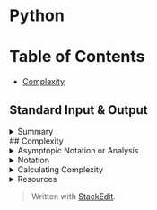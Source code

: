 # Python

# Table of Contents
* [Complexity](complexity)

## Standard Input & Output

<details><summary>Summary</summary>
<p>

a **stream** is a sequence of data elements made available over time
</p>
</details>
## Complexity

<details><summary>Asymptopic Notation or Analysis</summary>
<p>

### Asymptopic Notation or Analysis
* Allows us to explain how an algorithm behaves as the input grows larger  
* Two Parameters:  
	* Time Complexity - How long an algorithm takes to run depending on it's input size (CPU or computing power)  
	* Space Complexity - how much memory is required depending on the input size (RAM)  
* 3 Forms: Big-O, Big-Θ , Big Ω  

</p>
</details>

<details><summary>Notation</summary>
<p>
#### Notation

| Big Ω (Big-Omega) | Big-Θ (Big-Theta) | Big-O  |
|-------------------|----------------|-----------------------|
|lower bound (or best case senario)  |average case scenario |Upper bound (or worst case senario)  |
|![Big Omega](https://photos.app.goo.gl/vGpbwZHxWkUbbYydA)	|![Big Theta](https://photos.app.goo.gl/p6ZwQAKqDHGL99hN6)	|![Big-O](https://photos.app.goo.gl/6SU2ERVj1x9eAxNo8)	|

</p>
</details>

<details><summary>Calculating Complexity</summary>
<p>
#### Calculating Complexity  
(how long algorithm takes in terms of the size of it's input (time))  
1. Different steps get added - Running time is the sumation of all fragments  
2. Drop constants   
3.  Different inputs => diffferent variables   
![Example of Naming Variables for Big O](https://photos.google.com/album/AF1QipPfjm3PHBCiN_eT1T8CAOtzKh6txR99WmTXPr93/photo/AF1QipO6ti8ZlIrT-mqBlEtWesSHBGwYwH0puYWkqJxw)
4. Drop non-dominate terms   
Example: O(n<sup>2</sup>) > O(n)  

Note: the specifics (processor, memory, 32/64 bit) of the machine are not considered  

#### Order of Complexity
![Complexity Graph](dsml-study-guide/images/Complexity%20Graph.png)

</p>
</details>

<details><summary>Resources</summary>
<p> 
**Resources**
 [Big O Explained](https://www.youtube.com/watch?v=v4cd1O4zkGw)
 [Khans Academy](https://www.khanacademy.org/computing/computer-science/algorithms/asymptotic-notation/a/asymptotic-notation)

</p>
</details>


> Written with [StackEdit](https://stackedit.io/).
<!--stackedit_data:
eyJoaXN0b3J5IjpbMTkwOTU1NTQwMywxMDg1MTczMTIyLC0xMj
cwOTUzNDQ0LC0yMDA1MzgzNzA5LDE1NDAwMDA2ODUsMTM5MjM0
MDk5NSwyMTIwNjM1MzY2LC0xNTEzODQ1MjAyLDE4MDQ1NDQyNz
ddfQ==
-->